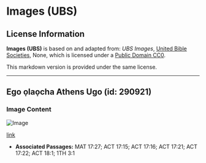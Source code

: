 # Images (UBS)

## License Information

**Images (UBS)** is based on and adapted from: _UBS Images_, [United Bible Societies](https://unitedbiblesocieties.org/), None, which is licensed under a [Public Domain CC0](https://creativecommons.org/public-domain/cc0/).

This markdown version is provided under the same license.



--------------------------------

## Ego ọlaọcha Athens Ugo (id: 290921)

### Image Content

![Image](https://cdn.aquifer.bible/aquifer-content/resources/Media/WEB-0818_silver_coin_athens_owl.jpg)

[link](https://cdn.aquifer.bible/aquifer-content/resources/Media/WEB-0818_silver_coin_athens_owl.jpg)

* **Associated Passages:** MAT 17:27; ACT 17:15; ACT 17:16; ACT 17:21; ACT 17:22; ACT 18:1; 1TH 3:1

